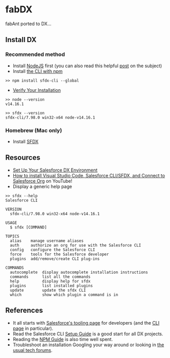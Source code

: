 # fabDX
fabAnt ported to DX...

## Install DX
### Recommended method
* Install [NodeJS](https://nodejs.org/en/download/) first (you can also read this helpful [post](https://treehouse.github.io/installation-guides/windows/node-windows.html) on the subject)
* Install [the CLI with npm](https://developer.salesforce.com/docs/atlas.en-us.sfdx_setup.meta/sfdx_setup/sfdx_setup_install_cli.htm)

```Batch
>> npm install sfdx-cli --global
```

* [Verify Your Installation](https://developer.salesforce.com/docs/atlas.en-us.sfdx_setup.meta/sfdx_setup/sfdx_setup_install_cli.htm)

```Batch
>> node --version
v14.16.1
```

```Batch
>> sfdx --version
sfdx-cli/7.98.0 win32-x64 node-v14.16.1
```

### Homebrew (Mac only)
* Install [SFDX](https://formulae.brew.sh/cask/sfdx)

## Resources
* [Set Up Your Salesforce DX Environment](https://blogs.perficient.com/2020/12/09/set-up-your-salesforce-dx-environment/)
* [How to install Visual Studio Code, Salesforce CLI/SFDX, and Connect to Salesforce Org](https://www.youtube.com/watch?v=BT4IRLrsBlg) on YouTube!
* Display a generic help page

```Batch
>> sfdx --help
Salesforce CLI

VERSION
  sfdx-cli/7.98.0 win32-x64 node-v14.16.1

USAGE
  $ sfdx [COMMAND]

TOPICS
  alias    manage username aliases
  auth     authorize an org for use with the Salesforce CLI
  config   configure the Salesforce CLI
  force    tools for the Salesforce developer
  plugins  add/remove/create CLI plug-ins

COMMANDS
  autocomplete  display autocomplete installation instructions
  commands      list all the commands
  help          display help for sfdx
  plugins       list installed plugins
  update        update the sfdx CLI
  which         show which plugin a command is in
```

## References
* It all starts with [Salesforce's tooling page](https://developer.salesforce.com/tools) for developers (and the [CLI page](https://developer.salesforce.com/tools/sfdxcli) in particular).
* Read the Salesforce CLI [Setup Guide](https://developer.salesforce.com/docs/atlas.en-us.sfdx_setup.meta/sfdx_setup/sfdx_setup_intro.htm) is a good start for all DX projects.
* Reading the [NPM Guide](https://docs.npmjs.com/about-npm) is also time well spent.
* Troubleshoot an installation Googling your way around or looking in [the usual tech forums](https://salesforce.stackexchange.com/questions/163795/sfdx-is-not-recognized-as-an-internal-or-external-command).
